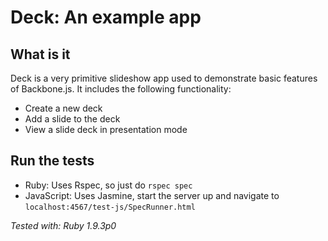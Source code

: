 # Deck: An example app

## What is it

Deck is a very primitive slideshow app used to demonstrate basic
features of Backbone.js. It includes the following functionality:

- Create a new deck
- Add a slide to the deck
- View a slide deck in presentation mode

## Run the tests

- Ruby: Uses Rspec, so just do `rspec spec`
- JavaScript: Uses Jasmine, start the server up and navigate to
`localhost:4567/test-js/SpecRunner.html`

*Tested with: Ruby 1.9.3p0*
